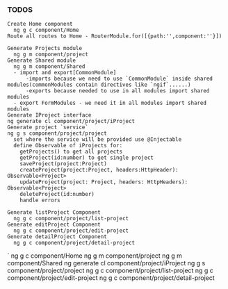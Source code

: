 ### TODOS

```
Create Home component
  ng g c component/Home
Route all routes to Home - RouterModule.for([{path:'',component:''}])

Generate Projects module
  ng g m component/project
Generate Shared module
  ng g m component/Shared
  - import and export[CommonModule]
      -imports because we need to use `CommonModule` inside shared modules(commonModules contain directives like `ngif`......)
      -exports because needed to use in all modules import shared modules
  - export FormModules - we need it in all modules import shared modules
Generate IProject interface
ng generate cl component/project/iProject
Generate project `service`
ng g s component/project/project
  set where the service will be provided use @Injectable
  define Observable of iProjects for:
    getProjects() to get all projects
    getProject(id:number) to get single project
    saveProject(project:Project)
    createProject(project:Project, headers:HttpHeader): Observable<Project>
    updateProject(project: Project, headers: HttpHeaders): Observable<Project>
    deleteProject(id:number)
    handle errors

Generate listProject Component
  ng g c component/project/list-project
Generate editProject Component
  ng g c component/project/edit-project
Generate detailProject Component
  ng g c component/project/detail-project
```
`
ng g c component/Home
ng g m component/project
ng g m component/Shared
ng generate cl component/project/iProject
ng g s component/project/project
ng g c component/project/list-project
ng g c component/project/edit-project
ng g c component/project/detail-project
